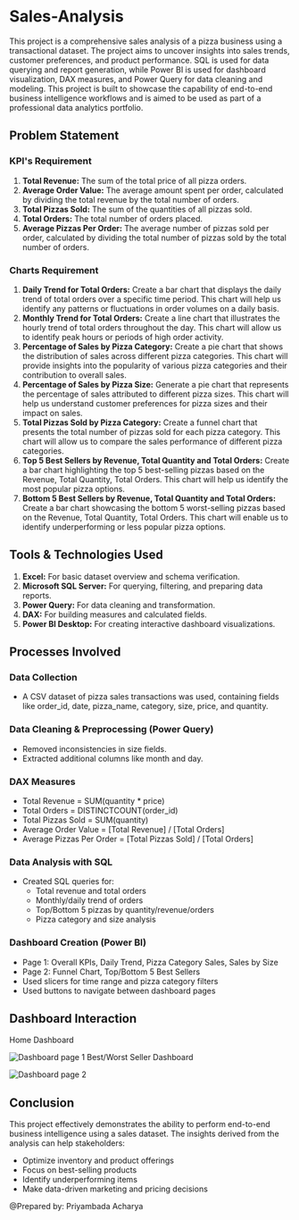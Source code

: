 # Sales-Analysis
This project is a comprehensive sales analysis of a pizza business using a transactional dataset. The project aims to uncover insights into sales trends, customer preferences, and product performance. SQL is used for data querying and report generation, while Power BI is used for dashboard visualization, DAX measures, and Power Query for data cleaning and modeling. This project is built to showcase the capability of end-to-end business intelligence workflows and is aimed to be used as part of a professional data analytics portfolio.

##  Problem Statement
### KPI's Requirement
  1. <b>Total Revenue:</b> The sum of the total price of all pizza orders.
  2. <b>Average Order Value:</b> The average amount spent per order, calculated by dividing the total revenue by the total number of orders.
  3. <b>Total Pizzas Sold:</b> The sum of the quantities of all pizzas sold.
  4. <b>Total Orders:</b> The total number of orders placed.
  5. <b>Average Pizzas Per Order:</b> The average number of pizzas sold per order, calculated by dividing the total number of pizzas sold by the total number of orders.
### Charts Requirement
1. <b>Daily Trend for Total Orders:</b> Create a bar chart that displays the daily trend of total orders over a specific time period. This chart will help us identify any patterns or fluctuations in order volumes on a daily basis.
2. <b>Monthly Trend for Total Orders:</b> Create a line chart that illustrates the hourly trend of total orders throughout the day. This chart will allow us to identify peak hours or periods of high order activity.
3. <b>Percentage of Sales by Pizza Category:</b> Create a pie chart that shows the distribution of sales across different pizza categories. This chart will provide insights into the popularity of various pizza categories and their contribution to overall sales.
4. <b>Percentage of Sales by Pizza Size:</b> Generate a pie chart that represents the percentage of sales attributed to different pizza sizes. This chart will help us understand customer preferences for pizza sizes and their impact on sales.
5. <b>Total Pizzas Sold by Pizza Category:</b> Create a funnel chart that presents the total number of pizzas sold for each pizza category. This chart will allow us to compare the sales performance of different pizza categories.
6. <b>Top 5 Best Sellers by Revenue, Total Quantity and Total Orders:</b> Create a bar chart highlighting the top 5 best-selling pizzas based on the Revenue, Total Quantity, Total Orders. This chart will help us identify the most popular pizza options.
7. <b>Bottom 5 Best Sellers by Revenue, Total Quantity and Total Orders:</b> Create a bar chart showcasing the bottom 5 worst-selling pizzas based on the Revenue, Total Quantity, Total Orders. This chart will enable us to identify underperforming or less popular pizza options.

## Tools & Technologies Used
1. <b>Excel:</b> For basic dataset overview and schema verification.
2. <b>Microsoft SQL Server:</b> For querying, filtering, and preparing data reports.
3. <b>Power Query:</b> For data cleaning and transformation.
4. <b>DAX:</b> For building measures and calculated fields.
5. <b>Power BI Desktop:</b> For creating interactive dashboard visualizations.

## Processes Involved
### Data Collection
- A CSV dataset of pizza sales transactions was used, containing fields like order_id, date, pizza_name, category, size, price, and quantity.
### Data Cleaning & Preprocessing (Power Query)
- Removed inconsistencies in  size fields.
- Extracted additional columns like month and day.
### DAX Measures
- Total Revenue = SUM(quantity * price)
- Total Orders = DISTINCTCOUNT(order_id)
- Total Pizzas Sold = SUM(quantity)
- Average Order Value = [Total Revenue] / [Total Orders]
- Average Pizzas Per Order = [Total Pizzas Sold] / [Total Orders]
### Data Analysis with SQL
- Created SQL queries for:
  - Total revenue and total orders
  - Monthly/daily trend of orders
  - Top/Bottom 5 pizzas by quantity/revenue/orders
  - Pizza category and size analysis
### Dashboard Creation (Power BI)
- Page 1: Overall KPIs, Daily Trend, Pizza Category Sales, Sales by Size
- Page 2: Funnel Chart, Top/Bottom 5 Best Sellers
- Used slicers for time range and pizza category filters
- Used buttons to navigate between dashboard pages

## Dashboard Interaction
Home Dashboard


![Dashboard page 1](https://github.com/user-attachments/assets/ef76bfe7-e8cc-4ccd-8a81-f8555147eb47)
Best/Worst Seller Dashboard


![Dashboard page 2](https://github.com/user-attachments/assets/c70c4ef7-5113-4eaa-962f-71f5662ca8ce)

## Conclusion
This project effectively demonstrates the ability to perform end-to-end business intelligence using a sales dataset. The insights derived from the analysis can help stakeholders:
- Optimize inventory and product offerings
- Focus on best-selling products
- Identify underperforming items
- Make data-driven marketing and pricing decisions

@Prepared by: Priyambada Acharya

